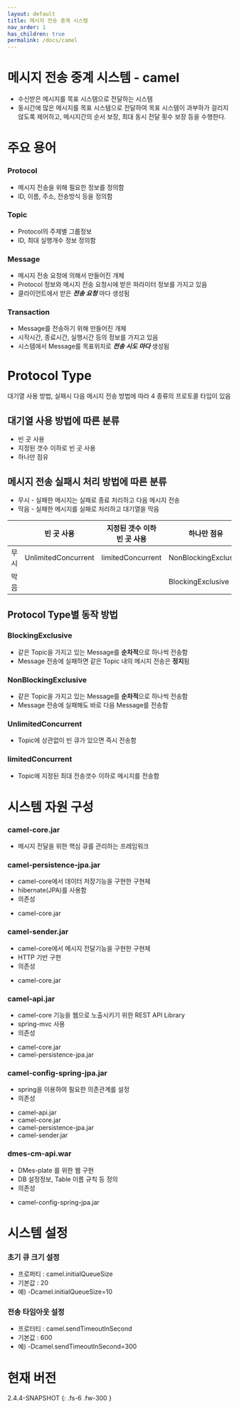 ```yaml
---
layout: default
title: 메시지 전송 중계 시스템
nav_order: 1
has_children: true
permalink: /docs/camel
---
```

# 메시지 전송 중계 시스템 - camel
* 수신받은 메시지를 목표 시스템으로 전달하는 시스템
* 동시간에 많은 메시지를 목표 시스템으로 전달하여 목표 시스템이 과부하가 걸리지 않도록 
제어하고, 메시지간의 순서 보장, 최대 동시 전달 횟수 보장 등을 수행한다.


# 주요 용어

### Protocol
* 메시지 전송을 위해 필요한 정보를 정의함
* ID, 이름, 주소, 전송방식 등을 정의함

### Topic
* Protocol의 주제별 그룹정보
* ID, 최대 실행개수 정보 정의함

### Message
* 메시지 전송 요청에 의해서 만들어진 개체
* Protocol 정보와 메시지 전송 요청시에 받은 파라미터 정보를 가지고 있음
* 클라이언트에서 받은 **_전송 요청_** 마다 생성됨

### Transaction
* Message를 전송하기 위해 만들어진 개체
* 시작시간, 종료시간, 실행시간 등의 정보를 가지고 있음
* 시스템에서 Message를 목표위치로 **_전송 시도 마다_** 생성됨

# Protocol Type
대기열 사용 방법, 실패시 다음 메시지 전송 방법에 따라 4 종류의 프로토콜 타입이 있음

## 대기열 사용 방법에 따른 분류
* 빈 곳 사용
* 지정된 갯수 이하로 빈 곳 사용
* 하나만 점유

## 메시지 전송 실패시 처리 방법에 따른 분류
* 무시 - 실패한 메시지는 실패로 종료 처리하고 다음 메시지 전송
* 막음 - 실패한 메시지를 실패로 처리하고 대기열을 막음

|   |빈 곳 사용|지정된 갯수 이하<br>빈 곳 사용|하나만 점유|
|:-:|---|---|---|
|무시|UnlimitedConcurrent|limitedConcurrent|NonBlockingExclusive|
|막음|   |   |BlockingExclusive|

## Protocol Type별 동작 방법

### BlockingExclusive
* 같은 Topic을 가지고 있는 Message를 **순차적**으로 하나씩 전송함
* Message 전송에 실패하면 같은 Topic 내의 메시지 전송은 **정지**됨

### NonBlockingExclusive
* 같은 Topic을 가지고 있는 Message를 **순차적**으로 하나씩 전송함
* Message 전송에 실패해도 바로 다음 Message를 전송함

### UnlimitedConcurrent
* Topic에 상관없이 빈 큐가 있으면 즉시 전송함

### limitedConcurrent
* Topic에 지정된 최대 전송갯수 이하로 메시지를 전송함

# 시스템 자원 구성
### camel-core.jar
- 메시지 전달을 위한 핵심 큐를 관리하는 프레임워크

### camel-persistence-jpa.jar
- camel-core에서 데이터 저장기능을 구현한 구현체
- hibernate(JPA)를 사용함
- 의존성
 * camel-core.jar

### camel-sender.jar
- camel-core에서 메시지 전달기능을 구현한 구현체
- HTTP 기반 구현
- 의존성
 * camel-core.jar

### camel-api.jar
- camel-core 기능을 웹으로 노출시키기 위한 REST API Library
- spring-mvc 사용
- 의존성
 * camel-core.jar
 * camel-persistence-jpa.jar

### camel-config-spring-jpa.jar
- spring을 이용하여 필요한 의존관계를 설정
- 의존성
 * camel-api.jar
 * camel-core.jar
 * camel-persistence-jpa.jar
 * camel-sender.jar

### dmes-cm-api.war
- DMes-plate 를 위한 웹 구현
- DB 설정정보, Table 이름 규칙 등 정의
- 의존성
 * camel-config-spring-jpa.jar



# 시스템 설정
### 초기 큐 크기 설정
 - 프로퍼티 : camel.initialQueueSize
 - 기본값 : 20
 - 예) -Dcamel.initialQueueSize=10

### 전송 타임아웃 설정
 - 프로터티 : camel.sendTimeoutInSecond
 - 기본값 : 600
 - 예) -Dcamel.sendTimeoutInSecond=300


# 현재 버전
2.4.4-SNAPSHOT
{: .fs-6 .fw-300 }
